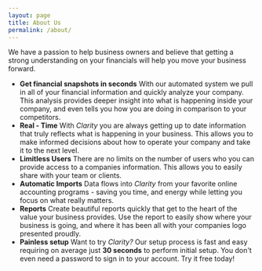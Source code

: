 ```yaml
---
layout: page
title: About Us
permalink: /about/
---
```


We have a passion to help business owners and believe that getting a strong understanding on your financials will help you move your business forward.

- **Get financial snapshots in seconds**
With our automated system we pull in all of your financial information and quickly analyze your company. This analysis provides deeper insight into what is happening inside your company, and even tells you how you are doing in comparison to your competitors.
- **Real - Time**
With *Clarity* you are always getting up to date information that truly reflects what is happening in your business. This allows you to make informed decisions about how to operate your company and take it to the next level.
- **Limitless Users**
There are no limits on the number of users who you can provide access to a companies information. This allows you to easily share with your team or clients.
- **Automatic Imports**
Data flows into *Clarity* from your favorite online accounting programs - saving you time, and energy while letting you focus on what really matters.
- **Reports**
Create beautiful reports quickly that get to the heart of the value your business provides. Use the report to easily show where your business is going, and where it has been all with your companies logo presented proudly.
- **Painless setup**
Want to try *Clarity?* Our setup process is fast and easy requiring on average just **30 seconds** to perform initial setup. You don't even need a password to sign in to your account. Try it free today!
